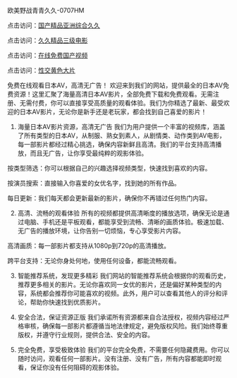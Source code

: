 欧美野战青青久久-0707HM

点击访问：<a href="https://fdhf-454.pages.dev/">国产精品亚洲综合久久</a>

点击访问：<a href="https://tfda.pages.dev/">久久精品三级电影</a>

点击访问：<a href="https://rtj-3zo.pages.dev/">在线免费国产视频</a>

点击访问：<a href="https://vassv.pages.dev/">性交黄色大片</a>

免费在线观看日本AV，高清无广告！
欢迎来到我们的网站，提供最全的日本AV免费资源！这里汇聚了海量高清日本AV影片，全部免费下载和免费观看。无需注册、无需付费，你可以直接享受高质量的观看体验。我们为你精选了最新、最受欢迎的日本AV影片，无论你是新手还是老玩家，都会找到自己喜爱的影片！

1. 海量日本AV影片资源，高清无广告
我们为用户提供一个丰富的视频库，涵盖了所有类型的日本AV，从制服、熟女到素人，从剧情类、动作类到AV电影，每一部影片都经过精心挑选，确保内容新鲜且高清。我们的平台支持高清播放，而且无广告，让你享受最纯粹的观影体验。

按类型筛选：你可以根据自己的兴趣选择视频类型，快速找到喜欢的内容。

按演员搜索：直接输入你喜爱的女优名字，找到她的所有作品。

每日更新：我们每天都会更新最新的影片，确保你不再错过任何热门内容。

2. 高清、流畅的观看体验
所有的视频都提供高清晰度的播放选项，确保无论是通过电脑、手机还是平板观看，都能享受到流畅、清晰的画质体验。极速加载、无广告的播放环境，让你告别一切烦恼，专心享受影片内容。

高清画质：每一部影片都支持从1080p到720p的高清播放。

跨平台支持：无论你身处何地，使用任何设备，都能流畅观看。

3. 智能推荐系统，发现更多精彩
我们网站的智能推荐系统会根据你的观看历史，推荐更多相关的影片。无论你喜欢同一女优的影片，还是偏好某种类型的内容，系统都会推荐你可能喜欢的视频。此外，用户可以查看其他人的评分和评论，帮助你快速找到优质影片。

4. 安全合法，保证资源正版
我们承诺所有资源都来自合法授权，视频内容经过严格审核，确保每一部影片都遵循当地法律规定，避免版权风险。我们始终尊重版权，并遵守行业规则，提供合法、安全的内容。

5. 完全免费，享受极致体验
我们的平台完全免费，不需要任何隐藏费用。你可以随时访问，观看任何一部影片。没有注册、没有广告，所有内容都能即时观看，保证你没有任何阻碍的观影体验。






<span style="display:none;">[Canonical link](https://github.com/dcx1224/3466 ）</span>
